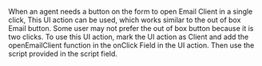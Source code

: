 When an agent needs a button on the form to open Email Client in a single click, This UI action can be used, which works similar to the out of box Email button. Some user may not prefer the out of box button because it is two clicks.
To use this UI action, mark the UI action as Client and add the openEmailClient function in the onClick Field in the UI action. Then use the script provided in the script field.
